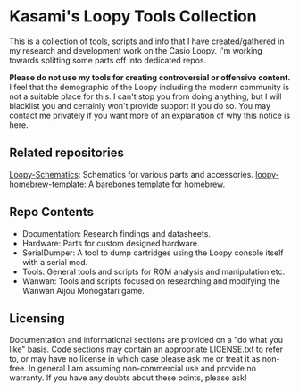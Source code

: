 # Kasami's Loopy Tools Collection

This is a collection of tools, scripts and info that I have created/gathered in my research and
development work on the Casio Loopy. I'm working towards splitting some parts off into dedicated repos.

**Please do not use my tools for creating controversial or offensive content.**  
I feel that the demographic of the Loopy including the modern community is not a suitable place for this.
I can't stop you from doing anything, but I will blacklist you and certainly won't provide support if you do so.
You may contact me privately if you want more of an explanation of why this notice is here.

## Related repositories

[Loopy-Schematics](https://github.com/kasamikona/Loopy-Schematics): Schematics for various parts and accessories.
[loopy-homebrew-template](https://github.com/kasamikona/loopy-homebrew-template): A barebones template for homebrew.

## Repo Contents

- Documentation: Research findings and datasheets.
- Hardware: Parts for custom designed hardware.
- SerialDumper: A tool to dump cartridges using the Loopy console itself with a serial mod.
- Tools: General tools and scripts for ROM analysis and manipulation etc.
- Wanwan: Tools and scripts focused on researching and modifying the Wanwan Aijou Monogatari game.

## Licensing

Documentation and informational sections are provided on a "do what you like" basis.
Code sections may contain an appropriate LICENSE.txt to refer to,
or may have no license in which case please ask me or treat it as non-free.
In general I am assuming non-commercial use and provide no warranty.
If you have any doubts about these points, please ask!
